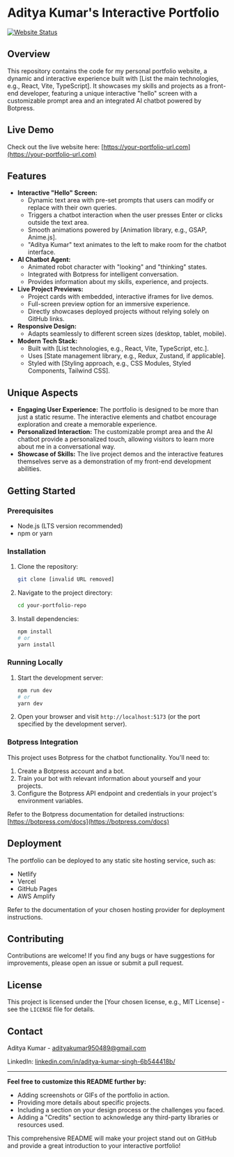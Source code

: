 # Aditya Kumar's Interactive Portfolio

[![Website Status](https://img.shields.io/website?url=https%3A%2F%2Fyour-portfolio-url.com&up_color=green&down_color=red)](https://your-portfolio-url.com)
## Overview

This repository contains the code for my personal portfolio website, a dynamic and interactive experience built with [List the main technologies, e.g., React, Vite, TypeScript]. It showcases my skills and projects as a front-end developer, featuring a unique interactive "hello" screen with a customizable prompt area and an integrated AI chatbot powered by Botpress.

## Live Demo

Check out the live website here: [https://your-portfolio-url.com](https://your-portfolio-url.com)
## Features

*   **Interactive "Hello" Screen:**
    *   Dynamic text area with pre-set prompts that users can modify or replace with their own queries.
    *   Triggers a chatbot interaction when the user presses Enter or clicks outside the text area.
    *   Smooth animations powered by [Animation library, e.g., GSAP, Anime.js].
    *   "Aditya Kumar" text animates to the left to make room for the chatbot interface.
*   **AI Chatbot Agent:**
    *   Animated robot character with "looking" and "thinking" states.
    *   Integrated with Botpress for intelligent conversation.
    *   Provides information about my skills, experience, and projects.
*   **Live Project Previews:**
    *   Project cards with embedded, interactive iframes for live demos.
    *   Full-screen preview option for an immersive experience.
    *   Directly showcases deployed projects without relying solely on GitHub links.
*   **Responsive Design:**
    *   Adapts seamlessly to different screen sizes (desktop, tablet, mobile).
*   **Modern Tech Stack:**
    *   Built with [List technologies, e.g., React, Vite, TypeScript, etc.].
    *   Uses [State management library, e.g., Redux, Zustand, if applicable].
    *   Styled with [Styling approach, e.g., CSS Modules, Styled Components, Tailwind CSS].

## Unique Aspects

*   **Engaging User Experience:** The portfolio is designed to be more than just a static resume. The interactive elements and chatbot encourage exploration and create a memorable experience.
*   **Personalized Interaction:** The customizable prompt area and the AI chatbot provide a personalized touch, allowing visitors to learn more about me in a conversational way.
*   **Showcase of Skills:** The live project demos and the interactive features themselves serve as a demonstration of my front-end development abilities.

## Getting Started

### Prerequisites

*   Node.js (LTS version recommended)
*   npm or yarn

### Installation

1.  Clone the repository:

    ```bash
    git clone [invalid URL removed]
    ```

2.  Navigate to the project directory:

    ```bash
    cd your-portfolio-repo
    ```

3.  Install dependencies:

    ```bash
    npm install
    # or
    yarn install
    ```

### Running Locally

1.  Start the development server:

    ```bash
    npm run dev
    # or
    yarn dev
    ```

2.  Open your browser and visit `http://localhost:5173` (or the port specified by the development server).

### Botpress Integration

This project uses Botpress for the chatbot functionality. You'll need to:

1.  Create a Botpress account and a bot.
2.  Train your bot with relevant information about yourself and your projects.
3.  Configure the Botpress API endpoint and credentials in your project's environment variables.

Refer to the Botpress documentation for detailed instructions: [https://botpress.com/docs](https://botpress.com/docs)

## Deployment

The portfolio can be deployed to any static site hosting service, such as:

*   Netlify
*   Vercel
*   GitHub Pages
*   AWS Amplify

Refer to the documentation of your chosen hosting provider for deployment instructions.

## Contributing

Contributions are welcome! If you find any bugs or have suggestions for improvements, please open an issue or submit a pull request.

## License

This project is licensed under the [Your chosen license, e.g., MIT License] - see the `LICENSE` file for details.

## Contact

Aditya Kumar - [adityakumar950489@gmail.com](mailto:adityakumar950489@gmail.com)

LinkedIn: [linkedin.com/in/aditya-kumar-singh-6b544418b/](https://www.linkedin.com/in/aditya-kumar-singh-6b544418b/)

---

**Feel free to customize this README further by:**

*   Adding screenshots or GIFs of the portfolio in action.
*   Providing more details about specific projects.
*   Including a section on your design process or the challenges you faced.
*   Adding a "Credits" section to acknowledge any third-party libraries or resources used.

This comprehensive README will make your project stand out on GitHub and provide a great introduction to your interactive portfolio!
